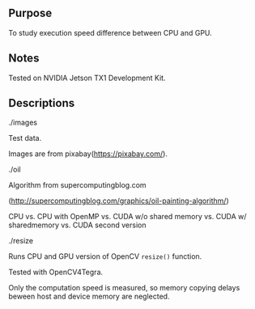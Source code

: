 ## Purpose

To study execution speed difference between CPU and GPU.

## Notes

Tested on NVIDIA Jetson TX1 Development Kit.


## Descriptions

./images

Test data.

Images are from pixabay(https://pixabay.com/).

./oil

Algorithm from supercomputingblog.com

(http://supercomputingblog.com/graphics/oil-painting-algorithm/)

CPU vs. CPU with OpenMP vs. CUDA w/o shared memory vs. CUDA w/ sharedmemory vs. CUDA second version

./resize

Runs CPU and GPU version of OpenCV `resize()` function.

Tested with OpenCV4Tegra.

Only the computation speed is measured, so memory copying delays beween host and device memory are neglected.




